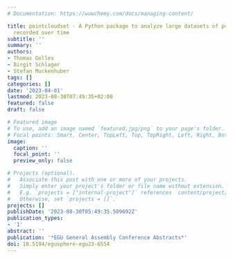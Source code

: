 ```yaml
---
# Documentation: https://wowchemy.com/docs/managing-content/

title: pointcloudset - A Python package to analyze large datasets of point clouds
  recorded over time
subtitle: ''
summary: ''
authors:
- Thomas Golles
- Birgit Schlager
- Stefan Muckenhuber
tags: []
categories: []
date: '2023-04-01'
lastmod: 2023-08-30T07:49:35+02:00
featured: false
draft: false

# Featured image
# To use, add an image named `featured.jpg/png` to your page's folder.
# Focal points: Smart, Center, TopLeft, Top, TopRight, Left, Right, BottomLeft, Bottom, BottomRight.
image:
  caption: ''
  focal_point: ''
  preview_only: false

# Projects (optional).
#   Associate this post with one or more of your projects.
#   Simply enter your project's folder or file name without extension.
#   E.g. `projects = ["internal-project"]` references `content/project/deep-learning/index.md`.
#   Otherwise, set `projects = []`.
projects: []
publishDate: '2023-08-30T05:49:35.509692Z'
publication_types:
- '1'
abstract: ''
publication: '*EGU General Assembly Conference Abstracts*'
doi: 10.5194/egusphere-egu23-6554
---
```

